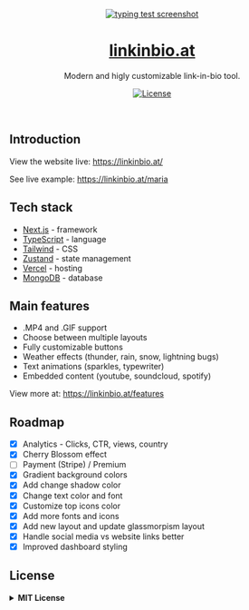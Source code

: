 <p align="center">
  <a href="https://linkinbio.at">
    <img alt="typing test screenshot" src="https://github.com/mariangle/linkinbio.at/assets/124585244/9eab0f9f-9963-4c65-8139-4de15593d0d5">
    <h1 align="center">linkinbio.at</h1>
  </a>
</p>

<p align="center">
  Modern and higly customizable link-in-bio tool.
</p>

<p align="center">
  <a href="https://www.linkedin.com/in/maria-nguyen-le">
    <img src="https://img.shields.io/badge/-MariaLe-blue?style=plastic-square&logo=Linkedin&logoColor=white&link=https://www.linkedin.com/in/maria-nguyen-le/" alt="License" />
  </a>
</p>
<br/>

<!-- ABOUT THE PROJECT -->

## Introduction

View the website live: https://linkinbio.at/

See live example: https://linkinbio.at/maria

## Tech stack

- [Next.js](https://nextjs.org/) - framework
- [TypeScript](https://www.typescriptlang.org/) - language
- [Tailwind](https://tailwindcss.comm) - CSS
- [Zustand](https://docs.pmnd.rs/zustand/getting-started/introduction) - state management
- [Vercel](https://vercel.com/) - hosting
- [MongoDB](https://www.mongodb.com/) - database

<!-- GETTING STARTED )-->

## Main features

- .MP4 and .GIF support
- Choose between multiple layouts
- Fully customizable buttons
- Weather effects (thunder, rain, snow, lightning bugs)
- Text animations (sparkles, typewriter)
- Embedded content (youtube, soundcloud, spotify)

View more at: https://linkinbio.at/features

## Roadmap

- [x] Analytics - Clicks, CTR, views, country
- [x] Cherry Blossom effect
- [ ] Payment (Stripe) / Premium
- [x] Gradient background colors
- [x] Add change shadow color
- [x] Change text color and font
- [x] Customize top icons color
- [x] Add more fonts and icons
- [x] Add new layout and update glassmorpism layout
- [x] Handle social media vs website links better
- [x] Improved dashboard styling

## License

<details>
  <summary><b>MIT License</b></summary>

Permission is hereby granted, free of charge, to any person obtaining a copy of this software and associated documentation files (the "Software"), to deal in the Software without restriction, including without limitation the rights to use, copy, modify, merge, publish, distribute, sublicense, and/or sell copies of the Software, and to permit persons to whom the Software is furnished to do so, subject to the following conditions:

The above copyright notice and this permission notice shall be included in all copies or substantial portions of the Software.

THE SOFTWARE IS PROVIDED "AS IS", WITHOUT WARRANTY OF ANY KIND, EXPRESS OR IMPLIED, INCLUDING BUT NOT LIMITED TO THE WARRANTIES OF MERCHANTABILITY, FITNESS FOR A PARTICULAR PURPOSE AND NONINFRINGEMENT. IN NO EVENT SHALL THE AUTHORS OR COPYRIGHT HOLDERS BE LIABLE FOR ANY CLAIM, DAMAGES OR OTHER LIABILITY, WHETHER IN AN ACTION OF CONTRACT, TORT OR OTHERWISE, ARISING FROM, OUT OF OR IN CONNECTION WITH THE SOFTWARE OR THE USE OR OTHER DEALINGS IN THE SOFTWARE.

</details>
